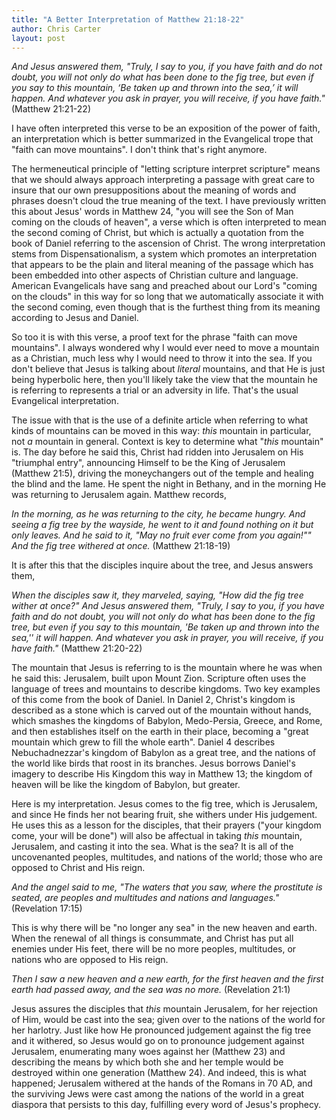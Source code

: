 ```yaml
---
title: "A Better Interpretation of Matthew 21:18-22"
author: Chris Carter
layout: post
---
```


_And Jesus answered them, "Truly, I say to you, if you have faith and do not doubt, you will not only do what has been done to the fig tree, but even if you say to this mountain, ‘Be taken up and thrown into the sea,’ it will happen. And whatever you ask in prayer, you will receive, if you have faith."_ (Matthew 21:21-22)

I have often interpreted this verse to be an exposition of the power of faith, an interpretation which is better summarized in the Evangelical trope that "faith can move mountains". I don't think that's right anymore.

The hermeneutical principle of "letting scripture interpret scripture" means that we should always approach interpreting a passage with great care to insure that our own presuppositions about the meaning of words and phrases doesn't cloud the true meaning of the text. I have previously written this about Jesus' words in Matthew 24, "you will see the Son of Man coming on the clouds of heaven", a verse which is often interpreted to mean the second coming of Christ, but which is actually a quotation from the book of Daniel referring to the ascension of Christ. The wrong interpretation stems from Dispensationalism, a system which promotes an interpretation that appears to be the plain and literal meaning of the passage which has been embedded into other aspects of Christian culture and language. American Evangelicals have sang and preached about our Lord's "coming on the clouds" in this way for so long that we automatically associate it with the second coming, even though that is the furthest thing from its meaning according to Jesus and Daniel.

So too it is with this verse, a proof text for the phrase "faith can move mountains". I always wondered why I would ever need to move a mountain as a Christian, much less why I would need to throw it into the sea. If you don't believe that Jesus is talking about _literal_ mountains, and that He is just being hyperbolic here, then you'll likely take the view that the mountain he is referring to represents a trial or an adversity in life. That's the usual Evangelical interpretation.

The issue with that is the use of a definite article when referring to what kinds of mountains can be moved in this way: _this_ mountain in particular, not _a_ mountain in general. Context is key to determine what "_this_ mountain" is. The day before he said this, Christ had ridden into Jerusalem on His "triumphal entry", announcing Himself to be the King of Jerusalem (Matthew 21:5), driving the moneychangers out of the temple and healing the blind and the lame. He spent the night in Bethany, and in the morning He was returning to Jerusalem again. Matthew records,

_In the morning, as he was returning to the city, he became hungry. And seeing a fig tree by the wayside, he went to it and found nothing on it but only leaves. And he said to it, "May no fruit ever come from you again!"" And the fig tree withered at once._ (Matthew 21:18-19)

It is after this that the disciples inquire about the tree, and Jesus answers them,

_When the disciples saw it, they marveled, saying, "How did the fig tree wither at once?" And Jesus answered them, "Truly, I say to you, if you have faith and do not doubt, you will not only do what has been done to the fig tree, but even if you say to this mountain, 'Be taken up and thrown into the sea,'' it will happen. And whatever you ask in prayer, you will receive, if you have faith."_ (Matthew 21:20-22)

The mountain that Jesus is referring to is the mountain where he was when he said this: Jerusalem, built upon Mount Zion. Scripture often uses the language of trees and mountains to describe kingdoms. Two key examples of this come from the book of Daniel. In Daniel 2, Christ's kingdom is described as a stone which is carved out of the mountain without hands, which smashes the kingdoms of Babylon, Medo-Persia, Greece, and Rome, and then establishes itself on the earth in their place, becoming a "great mountain which grew to fill the whole earth". Daniel 4 describes Nebuchadnezzar's kingdom of Babylon as a great tree, and the nations of the world like birds that roost in its branches. Jesus borrows Daniel's imagery to describe His Kingdom this way in Matthew 13; the kingdom of heaven will be like the kingdom of Babylon, but greater.

Here is my interpretation. Jesus comes to the fig tree, which is Jerusalem, and since He finds her not bearing fruit, she withers under His judgement. He uses this as a lesson for the disciples, that their prayers ("your kingdom come, your will be done") will also be affectual in taking _this_ mountain, Jerusalem, and casting it into the sea. What is the sea? It is all of the uncovenanted peoples, multitudes, and nations of the world; those who are opposed to Christ and His reign.

_And the angel said to me, "The waters that you saw, where the prostitute is seated, are peoples and multitudes and nations and languages."_ (Revelation 17:15)

This is why there will be "no longer any sea" in the new heaven and earth. When the renewal of all things is consummate, and Christ has put all enemies under His feet, there will be no more peoples, multitudes, or nations who are opposed to His reign.

_Then I saw a new heaven and a new earth, for the first heaven and the first earth had passed away, and the sea was no more._ (Revelation 21:1)

Jesus assures the disciples that _this_ mountain Jerusalem, for her rejection of Him, would be cast into the sea; given over to the nations of the world for her harlotry. Just like how He pronounced judgement against the fig tree and it withered, so Jesus would go on to pronounce judgement against Jerusalem, enumerating many woes against her (Matthew 23) and describing the means by which both she and her temple would be destroyed within one generation (Matthew 24). And indeed, this is what happened; Jerusalem withered at the hands of the Romans in 70 AD, and the surviving Jews were cast among the nations of the world in a great diaspora that persists to this day, fulfilling every word of Jesus's prophecy.

